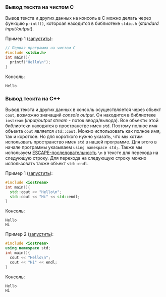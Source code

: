 
### Вывод тескта на чистом C
Вывод текста и других данных на консоль в C можно делать через функцию `printf()`, котороая находится в библиотеке `stdio.h` (_standard input/output_).

Пример 1 ([запустить](http://cpp.sh/8ufvg)):
```c
// Первая программа на чистом C
#include <stdio.h>
int main(){
  printf("Hello\n");
}
```
Консоль:
```
Hello
```

### Вывод тескта на C++
Вывод текста и других данных в консоль осуществляется через обьект `cout`, возможно значащий _console output_. Он находится в библиотеке `iostream` (_input/output stream_ - поток ввода/вывода). Все обьекты этой библиотеки находятся в пространстве имен `std`. Поэтому полное имя объекта `cout` является `std::cout`. Можно использовать как полное имя, так и короткое. Но для короткого нужно указать, что мы хотим использвать пространство имен `std` в нашей программе. Для этого в начале программы указываем `using namespace std;`. Также мы используем [ESCAPE-последовательность](ESCAPE-последовательности.md) `\n` в тексте для перехода на следующую строку. Для перехода на следующую строку можно использовать также объект `std::endl`.

Пример 1 ([запустить](http://cpp.sh/7sjhj)):
```cpp
#include <iostream>
int main(){
  std::cout << "Hello\n";
  std::cout << "Hi" << std::endl;
}
```
Консоль:
```
Hello
Hi
```


Пример 2 ([запустить](http://cpp.sh/6renh)):
```cpp
#include <iostream>
using namespace std;
int main(){
  cout << "Hello\n";
  cout << "Hi" << endl;
}
```
Консоль:
```
Hello
Hi
```
